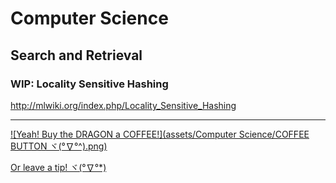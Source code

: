 # Computer Science



## Search and Retrieval

### WIP: Locality Sensitive Hashing

http://mlwiki.org/index.php/Locality_Sensitive_Hashing



---

[![Yeah! Buy the DRAGON a COFFEE!](assets/Computer Science/COFFEE BUTTON ヾ(°∇°^).png)](https://www.buymeacoffee.com/methylDragon)

[Or leave a tip! ヾ(°∇°*)](https://www.paypal.me/methylDragon)

